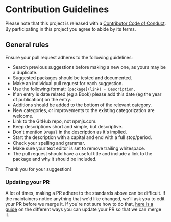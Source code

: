# Contribution Guidelines

Please note that this project is released with a [Contributor Code of Conduct](code-of-conduct.md).
By participating in this project you agree to abide by its terms.

## General rules

Ensure your pull request adheres to the following guidelines:

- Search previous suggestions before making a new one, as yours may be a duplicate.
- Suggested packages should be tested and documented.
- Make an individual pull request for each suggestion.
- Use the following format: `[package](link) - Description.`
- If an entry is date related (eg a Book) please add this date (eg the year of publication) on the entry.
- Additions should be added to the bottom of the relevant category.
- New categories, or improvements to the existing categorization are welcome.
- Link to the GitHub repo, not npmjs.com.
- Keep descriptions short and simple, but descriptive.
- Don't mention `Drupal` in the description as it's implied.
- Start the description with a capital and end with a full stop/period.
- Check your spelling and grammar.
- Make sure your text editor is set to remove trailing whitespace.
- The pull request should have a useful title and include a link to the package and why it should be included.

Thank you for your suggestion!

### Updating your PR

A lot of times, making a PR adhere to the standards above can be difficult.
If the maintainers notice anything that we'd like changed, we'll ask you to edit your PR before we merge it.
If you're not sure how to do that, [here is a guide](https://docs.github.com/en/desktop/contributing-and-collaborating-using-github-desktop/managing-commits/amending-a-commit)
on the different ways you can update your PR so that we can merge it.
